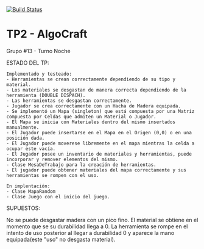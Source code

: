 [![Build Status](https://travis-ci.org/Hashman33/TP2.svg?branch=master)](https://travis-ci.org/Hashman33/TP2)
# TP2 - AlgoCraft

Grupo #13 - Turno Noche

ESTADO DEL TP:
	
	Implementado y testeado:
	- Herramientas se crean correctamente dependiendo de su tipo y material.
	- Los materiales se desgastan de manera correcta dependiendo de la herramienta (DOUBLE DISPACH).
	- Las herramientas se desgastan correctamente.
	- Jugador se crea correctamente con un Hacha de Madera equipada.
	- Se implementó un Mapa (singleton) que está compuesta por una Matriz compuesta por Celdas que admiten un Material o Jugador.
	- El Mapa se inicia con Materiales dentro del mismo insertados manualmente.
	- El Jugador puede insertarse en el Mapa en el Origen (0,0) o en una posición dada.
	- El Jugador puede moverese libremente en el mapa mientras la celda a ocupar este vacía.
	- El Jugador posee un inventario de materiales y herramientas, puede incorporar y remover elementos del mismo.
	- Clase MesaDeTrabajo para la creación de herramientas.
    - El jugador puede obtener materiales del mapa correctamente y sus herramientas se rompen con el uso.
	
	En implentación:
	- Clase MapaRandom 
	- Clase Juego con el inicio del juego.
	
	
SUPUESTOS:

No se puede desgastar madera con un pico fino.
El material se obtiene en el momento que se su durabilidad llega a 0.
La herramienta se rompe en el intento de uso posterior al llegar a durabilidad 0 y aparece la mano equipada(este "uso" no desgasta material).
